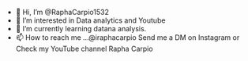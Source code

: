 - 👋 Hi, I’m @RaphaCarpio1532
- 👀 I’m interested in Data analytics and Youtube
- 🌱 I’m currently learning datana analysis.
- 📫 How to reach me ...@iraphacarpio Send me a DM on Instagram or Check my YouTube channel Rapha Carpio

<!---
RaphaCarpio1532/RaphaCarpio1532 is a ✨ special ✨ repository because its `README.md` (this file) appears on your GitHub profile.
You can click the Preview link to take a look at your changes.
--->
